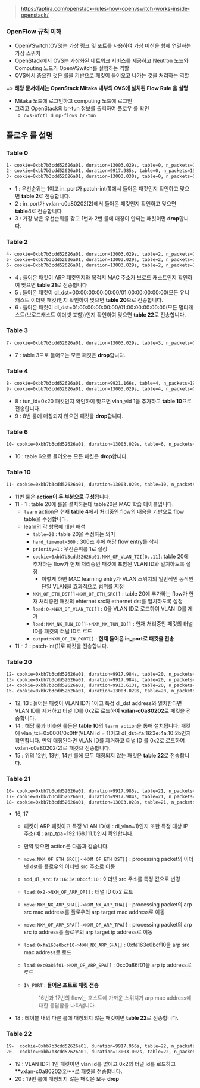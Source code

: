 > https://aptira.com/openstack-rules-how-openvswitch-works-inside-openstack/

### OpenFlow 규칙 이해

- OpenVSwitch(OVS)는 가상 링크 및 포트를 사용하여 가상 머신을 함께 연결하는 가상 스위치
- OpenStack에서 OVS는 가상화된 네트워크 서비스를 제공하고 Neutron 노드와 Computing 노드가 OpenVSwitch를 실행하는 역할
- OVS에서 중요한 것은 룰을 기반으로 패킷이 들어오고 나가는 것을 처리하는 역할

=> **해당 문서에서는 OpenStack Mitaka 내부의 OVS에 설치된 Flow Rule 을 설명**

- Mitaka 노드에 로그인하고 computing 노드에 로그인
- 그리고 OpenStack의 br-tun 정보를 출력하여 플로우 룰 확인
  - `ovs-ofctl dump-flows br-tun`

## 플로우 룰 설명

### Table 0

```sh
1- cookie=0xbb7b3cdd52626a01, duration=13003.029s, table=0, n_packets=183, n_bytes=28498, idle_age=4, priority=1,in_port=1 actions=resubmit(,2)
2- cookie=0xbb7b3cdd52626a01, duration=9917.985s, table=0, n_packets=198, n_bytes=36045, idle_age=4, priority=1,in_port=2 actions=resubmit(,4)
3- cookie=0xbb7b3cdd52626a01, duration=13003.030s, table=0, n_packets=0, n_bytes=0, idle_age=13003, priority=0 actions=drop
```

- 1 : 우선순위는 1이고 in_port가 patch-int(1)에서 들어온 패킷인지 확인하고 맞으면 **table 2**로 전송합니다.
- 2 : in_port가 vxlan-c0a80202(2)에서 들어온 패킷인지 확인하고 맞으면 **table4**로 전송합니다
- 3 : 가장 낮은 우선순위를 갖고 1번과 2번 룰에 매칭이 안되는 패킷이면 **drop**합니다.

### Table 2

```sh
4- cookie=0xbb7b3cdd52626a01, duration=13003.029s, table=2, n_packets=1, n_bytes=42, idle_age=9913, priority=1,arp,dl_dst=ff:ff:ff:ff:ff:ff actions=resubmit(,21)
5- cookie=0xbb7b3cdd52626a01, duration=13003.029s, table=2, n_packets=168, n_bytes=26780, idle_age=4, priority=0,dl_dst=00:00:00:00:00:00/01:00:00:00:00:00 actions=resubmit(,20)
6- cookie=0xbb7b3cdd52626a01, duration=13003.029s, table=2, n_packets=14, n_bytes=1676, idle_age=9904, priority=0,dl_dst=01:00:00:00:00:00/01:00:00:00:00:00 actions=resubmit(,22)
```

- 4 : 들어온 패킷이 ARP 패킷인지와 목적지 MAC 주소가 브로드 캐스트인지 확인하여 맞으면 **table 21**로 전송합니다
- 5 : 들어온 패킷이 dl_dst=00:00:00:00:00:00/01:00:00:00:00:00(모든 유니캐스트 이더넷 패킷)인지 확인하여 맞으면 **table 20**으로 전송합니다.
- 6 : 들어온 패킷이 dl_dst=01:00:00:00:00:00/01:00:00:00:00:00(모든 멀티캐스트(브로드캐스트 이더넷 포함))인지 확인하여 맞으면 **table 22**로 전송합니다.

### Table 3

```sh
7- cookie=0xbb7b3cdd52626a01, duration=13003.029s, table=3, n_packets=0, n_bytes=0, idle_age=13003, priority=0 actions=drop
```

- 7 : table 3으로 들어오는 모든 패킷은 **drop**합니다.

### Table 4

```sh
8- cookie=0xbb7b3cdd52626a01, duration=9921.166s, table=4, n_packets=198, n_bytes=36045, idle_age=4, priority=1,tun_id=0x2 actions=mod_vlan_vid:1,resubmit(,10)
9- cookie=0xbb7b3cdd52626a01, duration=13003.029s, table=4, n_packets=0, n_bytes=0, idle_age=13003, priority=0 actions=drop
```

- 8 : tun_id=0x20 패킷인지 확인하여 맞으면 vlan_vid 1을 추가하고 **table 10**으로 전송합니다.
- 9 : 8번 룰에 매칭되지 않으면 패킷을 **drop**합니다.

### Table 6

```sh
10- cookie=0xbb7b3cdd52626a01, duration=13003.029s, table=6, n_packets=0, n_bytes=0, idle_age=13003, priority=0 actions=drop
```

- 10 : table 6으로 들어오는 모든 패킷은 **drop**합니다.

### Table 10

```sh
11- cookie=0xbb7b3cdd52626a01, duration=13003.029s, table=10, n_packets=198, n_bytes=36045, idle_age=4, priority=1 actions=learn(table=20,hard_timeout=300,priority=1,cookie=0xbb7b3cdd52626a01,NXM_OF_VLAN_TCI[0..11],NXM_OF_ETH_DST[]=NXM_OF_ETH_SRC[],load:0-&gt;NXM_OF_VLAN_TCI[],load:NXM_NX_TUN_ID[]-&gt;NXM_NX_TUN_ID[],output:NXM_OF_IN_PORT[]),output:1
```

- 11번 룰은 **action이 두 부분으로 구성**됩니다.
- 11 - 1 : table 20에 룰을 설치하는데 table20은 MAC 학습 테이블입니다.
  - `learn` action은 현재 **table 4**에서 처리중인 flow의 내용을 기반으로 flow table을 수정합니다.
  - learn의 각 항목에 대한 해석
    - `table=20` : table 20을 수정하는 의미
    - `hard_timeout=300` : 300초 후에 해당 flow entry를 삭제
    - `priority=1` : 우선순위를 1로 설정
    - `cookie=0xbb7b3cdd52626a01,NXM_OF_VLAN_TCI[0..11]`: table 20에 추가하는 flow가 현재 처리중인 패킷에 포함된 VLAN ID와 일치하도록 설정
      - 이렇게 하면 MAC learning entry가 VLAN 스위치의 일반적인 동작인 단일 VLAN을 효과적으로 범위를 지정
    - `NXM_OF_ETH_DST[]=NXM_OF_ETH_SRC[]` : table 20에 추가하는 flow가 현재 처리중인 패킷의 ehternet src와 ethernet dst를 일치하도록 설정
    - `load:0->NXM_OF_VLAN_TCI[]` : 0을 VLAN ID로 로드하여 VLAN ID를 제거
    - `load:NXM_NX_TUN_ID[]->NXM_NX_TUN_ID[]` : 현재 처리중인 패킷의 터널 ID를 패킷의 터널 ID로 로드
    - `output:NXM_OF_IN_PORT[]` : **현재 들어온 in_port로 패킷을 전송**
- 11 - 2 : patch-int(1)로 패킷을 전송합니다.

### Table 20

```sh
12- cookie=0xbb7b3cdd52626a01, duration=9917.984s, table=20, n_packets=102, n_bytes=14108, idle_age=9435, priority=2,dl_vlan=1,dl_dst=fa:16:3e:0b:cf:10 actions=strip_vlan,set_tunnel:0x2,output:2
13- cookie=0xbb7b3cdd52626a01, duration=9917.984s, table=20, n_packets=66, n_bytes=12672, idle_age=4, priority=2,dl_vlan=1,dl_dst=fa:16:3e:4a:10:2b actions=strip_vlan,set_tunnel:0x2,output:2
14- cookie=0xbb7b3cdd52626a01, duration=9913.613s, table=20, n_packets=0, n_bytes=0, hard_timeout=300, idle_age=9913, hard_age=4, priority=1,vlan_tci=0x0001/0x0fff,dl_dst=fa:16:3e:4a:10:2b actions=load:0-&gt;NXM_OF_VLAN_TCI[],load:0x2-&gt;NXM_NX_TUN_ID[],output:2
15- cookie=0xbb7b3cdd52626a01, duration=13003.029s, table=20, n_packets=0, n_bytes=0, idle_age=13003, priority=0 actions=resubmit(,22)
```

- 12, 13 : 들어온 패킷이 VLAN ID가 1이고 특정 dl_dst address와 일치한다면 VLAN ID를 제거하고 터널 ID를 0x2로 로드하여 **vxlan-c0a80202**로 패킷을 전송합니다.
- 14 : 해당 룰과 비슷한 룰든은 **table 10**의 `learn action`을 통해 설치됩니다. 패킷에 vlan_tci=0x0001/0x0fff(VLAN id = 1)이고 dl_dst=fa:16:3e:4a:10:2b인지 확인합니다. 만약 매칭된다면 VLAN ID를 제거하고 터널 ID 를 0x2로 로드하여 vxlan-c0a80202(2)로 패킷으 전송합니다.
- 15 : 위의 12번, 13번, 14번 룰에 모두 매칭되지 않는 패킷은 **table 22**로 전송합니다.

### Table 21

```sh
16- cookie=0xbb7b3cdd52626a01, duration=9917.985s, table=21, n_packets=1, n_bytes=42, idle_age=9913, priority=1,arp,dl_vlan=1,arp_tpa=192.168.111.1 actions=move:NXM_OF_ETH_SRC[]-&gt;NXM_OF_ETH_DST[],mod_dl_src:fa:16:3e:0b:cf:10,load:0x2-&gt;NXM_OF_ARP_OP[],move:NXM_NX_ARP_SHA[]-&gt;NXM_NX_ARP_THA[],move:NXM_OF_ARP_SPA[]-&gt;NXM_OF_ARP_TPA[],load:0xfa163e0bcf10-&gt;NXM_NX_ARP_SHA[],load:0xc0a86f01-&gt;NXM_OF_ARP_SPA[],IN_PORT
17- cookie=0xbb7b3cdd52626a01, duration=9917.984s, table=21, n_packets=0, n_bytes=0, idle_age=9917, priority=1,arp,dl_vlan=1,arp_tpa=192.168.111.2 actions=move:NXM_OF_ETH_SRC[]-&gt;NXM_OF_ETH_DST[],mod_dl_src:fa:16:3e:4a:10:2b,load:0x2-&gt;NXM_OF_ARP_OP[],move:NXM_NX_ARP_SHA[]-&gt;NXM_NX_ARP_THA[],move:NXM_OF_ARP_SPA[]-&gt;NXM_OF_ARP_TPA[],load:0xfa163e4a102b-&gt;NXM_NX_ARP_SHA[],load:0xc0a86f02-&gt;NXM_OF_ARP_SPA[],IN_PORT
18- cookie=0xbb7b3cdd52626a01, duration=13003.028s, table=21, n_packets=0, n_bytes=0, idle_age=13003, priority=0 actions=resubmit(,22)
```

- 16, 17

  - 패킷이 ARP 패킷이고 특정 VLAN ID(예 : dl_vlan=1)인지 또한 특정 대상 IP 주소(예 : arp_tpa=192.168.111.1)인지 확인합니다.

  - 만약 맞으면 action은 다음과 같습니다.

  - `move:NXM_OF_ETH_SRC[]->NXM_OF_ETH_DST[]` : processing packet의 이더넷 dst를 플로우의 이더넷 src 주소로 이동

  - `mod_dl_src:fa:16:3e:0b:cf:10` : 이더넷 src 주소를 특정 값으로 변경

  - `load:0x2->NXM_OF_ARP_OP[]` : 터널 ID 0x2 로드

  - `move:NXM_NX_ARP_SHA[]->NXM_NX_ARP_THA[]` : processing packet의 arp src mac address를 플로우의 arp target mac address로 이동

  - `move:NXM_OF_ARP_SPA[]->NXM_OF_ARP_TPA[]` : processing packet의 arp src ip address를 플로우의 arp target ip address로 이동

  - `load:0xfa163e0bcf10->NXM_NX_ARP_SHA[]` : 0xfa163e0bcf10을 arp src mac address로 로드

  - `load:0xc0a86f01->NXM_OF_ARP_SPA[]` : 0xc0a86f01을 arp ip address로 로드

  - `IN_PORT` : **들어온 포트로 패킷 전송**

    > 16번과 17번의 flow는 호스트에 가까운 스위치가 arp mac address에 대한 응답함을 나타냅니다.

- 18 : 테이블 내의 다른 룰에 매칭되지 않는 패킷이면 **table 22**로 전송합니다.

### Table 22

```sh
19-  cookie=0xbb7b3cdd52626a01, duration=9917.956s, table=22, n_packets=10, n_bytes=1336, idle_age=9904, dl_vlan=1 actions=strip_vlan,set_tunnel:0x2,output:2
20-  cookie=0xbb7b3cdd52626a01, duration=13003.002s, table=22, n_packets=4, n_bytes=340, idle_age=9920, priority=0 actions=drop
```

- 19 : VLAN ID가 1인 패킷이면 vlan id를 없애고 0x2의 터널 id를 로드하고 **vxlan-c0a80202(2)**로 패킷을 전송합니다.
- 20 : 19번 룰에 매칭되지 않는 패킷은 모두 **drop**